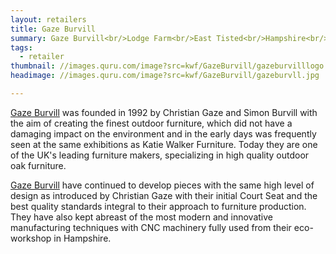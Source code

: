 ```yaml
---
layout: retailers
title: Gaze Burvill
summary: Gaze Burvill<br/>Lodge Farm<br/>East Tisted<br/>Hampshire<br/>GU34 3QH<br/><br/>01420 588444
tags:
  - retailer
thumbnail: //images.quru.com/image?src=kwf/GazeBurvill/gazeburvilllogo.jpg&width=175&height=175
headimage: //images.quru.com/image?src=kwf/GazeBurvill/gazeburvll.jpg

---
```


[Gaze Burvill](http://www.gazeburvill.com "Makers of the Levity range") was founded in 1992 by Christian Gaze and Simon Burvill with the aim of creating the finest outdoor furniture, which did not have a damaging impact on the environment and in the early days was frequently seen at the same exhibitions as Katie Walker Furniture. Today they are one of the UK's leading furniture makers, specializing in high quality outdoor oak furniture.

[Gaze Burvill](http://www.gazeburvill.com "Makers of the Levity range") have continued to develop pieces with the same high level of design as introduced by Christian Gaze with their initial Court Seat and the best quality standards integral to their approach to furniture production. They have also kept abreast of the most modern and innovative manufacturing techniques with CNC machinery fully used from their eco-workshop in Hampshire.
